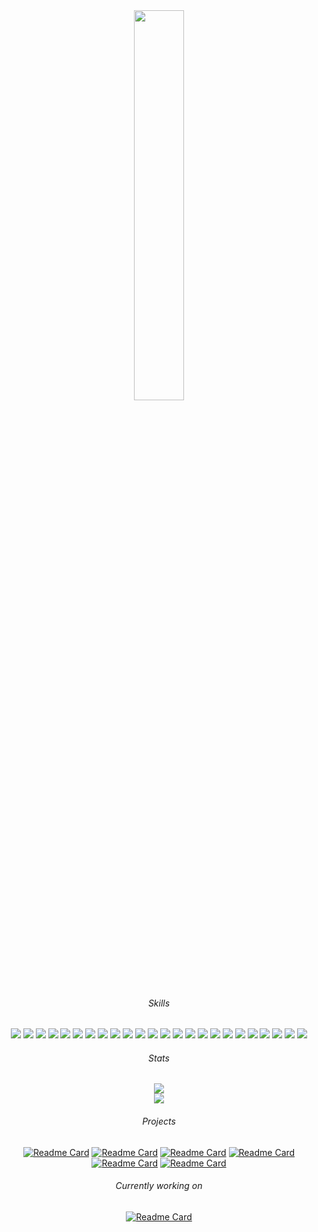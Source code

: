 <div id="header" align="center">
  <img src="https://media.giphy.com/media/A5ffIYwJoEpVcMOYiO/giphy.gif" width="40%"/> <br>
  
  ###### Skills
  
  <p>
    <img src="https://img.shields.io/badge/-pandas-1b2638?style=flat-square&logo=pandas&logoColor=orange"/>
    <img src="https://img.shields.io/badge/-numpy-1b2638?style=flat-square&logo=numpy&logoColor=orange"/>
    <img src="https://img.shields.io/badge/-keras-1b2638?style=flat-square&logo=keras&logoColor=orange"/>
    <img src="https://img.shields.io/badge/-scikitlearn-1b2638?style=flat-square&logo=scikitlearn&logoColor=orange"/>
    <img src="https://img.shields.io/badge/-tensorflow-1b2638?style=flat-square&logo=tensorflow&logoColor=orange"/>
    <img src="https://img.shields.io/badge/-matplotlib-1b2638?style=flat-square&logo=matplotlib&logoColor=orange"/>
    <img src="https://img.shields.io/badge/-pygame-1b2638?style=flat-square&logo=pygame&logoColor=orange"/>
    <img src="https://img.shields.io/badge/-seaborn-1b2638?style=flat-square&logo=seaborn&logoColor=orange"/>
    <img src="https://img.shields.io/badge/-tkinter-1b2638?style=flat-square&logo=tkinter&logoColor=orange"/>
    <img src="https://img.shields.io/badge/-pickle-1b2638?style=flat-square&logo=pickle&logoColor=orange"/>
    <img src="https://img.shields.io/badge/-pillow-1b2638?style=flat-square&logo=pillow&logoColor=orange"/>
    <img src="https://img.shields.io/badge/-requests-1b2638?style=flat-square&logo=requests&logoColor=orange"/>
    <img src="https://img.shields.io/badge/-json-1b2638?style=flat-square&logo=json&logoColor=orange"/>
    <img src="https://img.shields.io/badge/-opencv-1b2638?style=flat-square&logo=opencv&logoColor=orange"/>
    <img src="https://img.shields.io/badge/-scipy-1b2638?style=flat-square&logo=scipy&logoColor=orange"/>
    <img src="https://img.shields.io/badge/-pyautogui-1b2638?style=flat-square&logo=pyautogui&logoColor=orange"/>
    <img src="https://img.shields.io/badge/-pydirectinput-1b2638?style=flat-square&logo=pydirectinput&logoColor=orange"/>
    <img src="https://img.shields.io/badge/-selenium-1b2638?style=flat-square&logo=selenium&logoColor=orange"/>
    <img src="https://img.shields.io/badge/-beautiful_soup-1b2638?style=flat-square&logo=beautifulsoup&logoColor=orange"/>
    <img src="https://img.shields.io/badge/-github-1b2638?style=flat-square&logo=github&logoColor=orange"/>
    <img src="https://img.shields.io/badge/-RIOT api-1b2638?style=flat-square&logo=Riot Games&logoColor=orange"/>
    <img src="https://img.shields.io/badge/-Steam api-1b2638?style=flat-square&logo=Steam&logoColor=orange"/>
    <img src="https://img.shields.io/badge/-TooGoodToGo api-1b2638?style=flat-square&logo=TooGoodToGo&logoColor=orange"/>
    <img src="https://img.shields.io/badge/-youtube_dl-1b2638?style=flat-square&logo=youtube&logoColor=orange"/>
   
   </p>
  
  ###### Stats

  <img src="https://komarev.com/ghpvc/?username=your-github-username&style=flat-square&color=orange" alt=""/> <br>
  <img class="img" src="https://github-readme-stats.vercel.app/api/top-langs/?username=Medokins&theme=vision-friendly-dark&&background=000000&layout=compact"/> <br>
  <img class="img" src="https://github-readme-streak-stats.herokuapp.com?user=Medokins&theme=dark&background=000000"/> <br>
  
  ###### Projects
  
  [![Readme Card](https://github-readme-stats.vercel.app/api/pin/?username=Medokins&repo=Evolutionary-AI&bg_color=0C0B0B&title_color=F58220&text_color=DBD6CB&icon_color=F58220)](https://github.com/Medokins/Evolutionary-AI)
  [![Readme Card](https://github-readme-stats.vercel.app/api/pin/?username=Medokins&repo=Game-Recommendation&bg_color=0C0B0B&title_color=F58220&text_color=DBD6CB&icon_color=F58220)](https://github.com/Medokins/Game-Recommendation)
  [![Readme Card](https://github-readme-stats.vercel.app/api/pin/?username=Medokins&repo=Leauge-Of-Legends-Win-Prediction-AI&bg_color=0C0B0B&title_color=F58220&text_color=DBD6CB&icon_color=F58220)](https://github.com/Medokins/Leauge-Of-Legends-Win-Prediction-AI)
  [![Readme Card](https://github-readme-stats.vercel.app/api/pin/?username=Medokins&repo=TooGoodToGo-Scraper&bg_color=0C0B0B&title_color=F58220&text_color=DBD6CB&icon_color=F58220)](https://github.com/Medokins/TooGoodToGo-Scraper)
  [![Readme Card](https://github-readme-stats.vercel.app/api/pin/?username=Medokins&repo=Personality-Predict&bg_color=0C0B0B&title_color=F58220&text_color=DBD6CB&icon_color=F58220)](https://github.com/Medokins/Personality-Predict)
  [![Readme Card](https://github-readme-stats.vercel.app/api/pin/?username=Medokins&repo=A--Pathfinding-Algorithm&bg_color=0C0B0B&title_color=F58220&text_color=DBD6CB&icon_color=F58220)](https://github.com/Medokins/A--Pathfinding-Algorithm)
  
  ###### Currently working on
  
  [![Readme Card](https://github-readme-stats.vercel.app/api/pin/?username=Medokins&repo=Smart-Reader&bg_color=0C0B0B&title_color=F58220&text_color=DBD6CB&icon_color=F58220)](https://github.com/Medokins/Smart-Reader)
  
</div>
